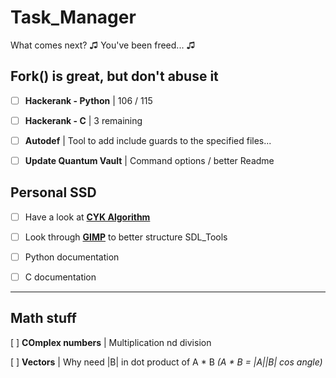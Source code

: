 # Task_Manager
What comes next? ♫ You've been freed... ♫

## Fork() is great, but don't abuse it

- [ ] **Hackerank - Python** | 106 / 115

- [ ] **Hackerank - C** | 3 remaining
 
- [ ] **Autodef** | Tool to add include guards to the specified files...

- [ ] **Update Quantum Vault** | Command options / better Readme


## Personal SSD

- [ ] Have a look at **[CYK Algorithm][0]**

- [ ] Look through **[GIMP][1]** to better structure SDL_Tools

- [ ] Python documentation

- [ ] C documentation

---

## Math stuff

[ ] **COmplex numbers** | Multiplication nd division

[ ] **Vectors** | Why need |B| in dot product of A * B *(A * B = |A||B| cos angle)*


 [0]:https://www.gatevidyalay.com/cyk-cyk-algorithm/
 [1]:https://github.com/GNOME/gimp
 [2]:http://rosettacode.org/wiki/Category:Order
